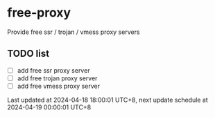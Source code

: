 
# free-proxy
Provide free ssr / trojan / vmess proxy servers


## TODO list
- [ ] add free ssr proxy server
- [ ] add free trojan proxy server
- [ ] add free vmess proxy server

Last updated at 2024-04-18 18:00:01 UTC+8, next update schedule at 2024-04-19 00:00:01 UTC+8

